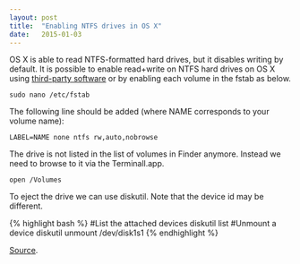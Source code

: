```yaml
---
layout: post
title:  "Enabling NTFS drives in OS X"
date:   2015-01-03
---
```

OS X is able to read NTFS-formatted hard drives, but it disables writing by default. It is possible to enable read+write on NTFS hard drives on OS X using [third-party software][2] or by enabling each volume in the fstab as below.

```
sudo nano /etc/fstab
```

The following line should be added (where NAME corresponds to your volume name):

```
LABEL=NAME none ntfs rw,auto,nobrowse
```

The drive is not listed in the list of volumes in Finder anymore. Instead we need to browse to it via the Terminall.app.

```
open /Volumes
```

To eject the drive we can use diskutil. Note that the device id may be different.

{% highlight bash %}
#List the attached devices
diskutil list 
#Unmount a device
diskutil unmount /dev/disk1s1
{% endhighlight %}

[Source][1].

[1]: http://www.cnet.com/news/how-to-manually-enable-ntfs-read-and-write-in-os-x/
[2]: http://www.paragon-software.com/home/ntfs-mac/
